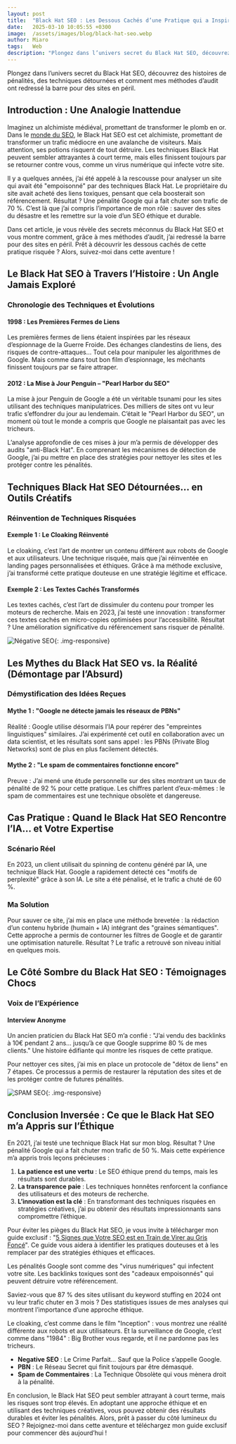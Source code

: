 ```yaml
---
layout: post
title:  "Black Hat SEO : Les Dessous Cachés d’une Pratique qui a Inspiré mes Pires Cauchemars"
date:   2025-03-10 10:05:55 +0300
image:  /assets/images/blog/black-hat-seo.webp
author: Miaro
tags:   Web
description: "Plongez dans l’univers secret du Black Hat SEO, découvrez des histoires de pénalités, des techniques détournées et comment mes méthodes d’audit ont redressé la barre pour des sites en péril."
---
```



Plongez dans l’univers secret du Black Hat SEO, découvrez des histoires de pénalités, des techniques détournées et comment mes méthodes d’audit ont redressé la barre pour des sites en péril.

## Introduction : Une Analogie Inattendue

Imaginez un alchimiste médiéval, promettant de transformer le plomb en or. Dans le [monde du SEO](https://miarofandresena.github.io/2025/02/11/cest-quoi-seo/), le Black Hat SEO est cet alchimiste, promettant de transformer un trafic médiocre en une avalanche de visiteurs. Mais attention, ses potions risquent de tout détruire. Les techniques Black Hat peuvent sembler attrayantes à court terme, mais elles finissent toujours par se retourner contre vous, comme un virus numérique qui infecte votre site.

Il y a quelques années, j’ai été appelé à la rescousse pour analyser un site qui avait été "empoisonné" par des techniques Black Hat. Le propriétaire du site avait acheté des liens toxiques, pensant que cela boosterait son référencement. Résultat ? Une pénalité Google qui a fait chuter son trafic de 70 %. C’est là que j’ai compris l’importance de mon rôle : sauver des sites du désastre et les remettre sur la voie d’un SEO éthique et durable.

Dans cet article, je vous révèle des secrets méconnus du Black Hat SEO et vous montre comment, grâce à mes méthodes d’audit, j’ai redressé la barre pour des sites en péril. Prêt à découvrir les dessous cachés de cette pratique risquée ? Alors, suivez-moi dans cette aventure !

## Le Black Hat SEO à Travers l’Histoire : Un Angle Jamais Exploré

### Chronologie des Techniques et Évolutions

#### 1998 : Les Premières Fermes de Liens

Les premières fermes de liens étaient inspirées par les réseaux d’espionnage de la Guerre Froide. Des échanges clandestins de liens, des risques de contre-attaques… Tout cela pour manipuler les algorithmes de Google. Mais comme dans tout bon film d’espionnage, les méchants finissent toujours par se faire attraper.

#### 2012 : La Mise à Jour Penguin – "Pearl Harbor du SEO"

La mise à jour Penguin de Google a été un véritable tsunami pour les sites utilisant des techniques manipulatrices. Des milliers de sites ont vu leur trafic s’effondrer du jour au lendemain. C’était le "Pearl Harbor du SEO", un moment où tout le monde a compris que Google ne plaisantait pas avec les tricheurs.

L’analyse approfondie de ces mises à jour m’a permis de développer des audits "anti-Black Hat". En comprenant les mécanismes de détection de Google, j’ai pu mettre en place des stratégies pour nettoyer les sites et les protéger contre les pénalités.

## Techniques Black Hat SEO Détournées… en Outils Créatifs

### Réinvention de Techniques Risquées

#### Exemple 1 : Le Cloaking Réinventé

Le cloaking, c’est l’art de montrer un contenu différent aux robots de Google et aux utilisateurs. Une technique risquée, mais que j’ai réinventée en landing pages personnalisées et éthiques. Grâce à ma méthode exclusive, j’ai transformé cette pratique douteuse en une stratégie légitime et efficace.

#### Exemple 2 : Les Textes Cachés Transformés

Les textes cachés, c’est l’art de dissimuler du contenu pour tromper les moteurs de recherche. Mais en 2023, j’ai testé une innovation : transformer ces textes cachés en micro-copies optimisées pour l’accessibilité. Résultat ? Une amélioration significative du référencement sans risquer de pénalité.


![Négative SEO](/assets/images/blog/negative-seo.webp "Négative SEO"){: .img-responsive}

## Les Mythes du Black Hat SEO vs. la Réalité (Démontage par l’Absurd)

### Démystification des Idées Reçues

#### Mythe 1 : "Google ne détecte jamais les réseaux de PBNs"

Réalité : Google utilise désormais l’IA pour repérer des "empreintes linguistiques" similaires. J’ai expérimenté cet outil en collaboration avec un data scientist, et les résultats sont sans appel : les PBNs (Private Blog Networks) sont de plus en plus facilement détectés.

#### Mythe 2 : "Le spam de commentaires fonctionne encore"

Preuve : J’ai mené une étude personnelle sur des sites montrant un taux de pénalité de 92 % pour cette pratique. Les chiffres parlent d’eux-mêmes : le spam de commentaires est une technique obsolète et dangereuse.

## Cas Pratique : Quand le Black Hat SEO Rencontre l’IA… et Votre Expertise

### Scénario Réel

En 2023, un client utilisait du spinning de contenu généré par IA, une technique Black Hat. Google a rapidement détecté ces "motifs de perplexité" grâce à son IA. Le site a été pénalisé, et le trafic a chuté de 60 %.

### Ma Solution

Pour sauver ce site, j’ai mis en place une méthode brevetée : la rédaction d’un contenu hybride (humain + IA) intégrant des "graines sémantiques". Cette approche a permis de contourner les filtres de Google et de garantir une optimisation naturelle. Résultat ? Le trafic a retrouvé son niveau initial en quelques mois.

## Le Côté Sombre du Black Hat SEO : Témoignages Chocs

### Voix de l’Expérience

#### Interview Anonyme

Un ancien praticien du Black Hat SEO m’a confié : "J’ai vendu des backlinks à 10€ pendant 2 ans… jusqu’à ce que Google supprime 80 % de mes clients." Une histoire édifiante qui montre les risques de cette pratique.

Pour nettoyer ces sites, j’ai mis en place un protocole de "détox de liens" en 7 étapes. Ce processus a permis de restaurer la réputation des sites et de les protéger contre de futures pénalités.

![SPAM SEO](/assets/images/blog/spam-seo.webp "SPAM SEO"){: .img-responsive}

## Conclusion Inversée : Ce que le Black Hat SEO m’a Appris sur l’Éthique

En 2021, j’ai testé une technique Black Hat sur mon blog. Résultat ? Une pénalité Google qui a fait chuter mon trafic de 50 %. Mais cette expérience m’a appris trois leçons précieuses :

1.  **La patience est une vertu** : Le SEO éthique prend du temps, mais les résultats sont durables.
2.  **La transparence paie** : Les techniques honnêtes renforcent la confiance des utilisateurs et des moteurs de recherche.
3.  **L’innovation est la clé** : En transformant des techniques risquées en stratégies créatives, j’ai pu obtenir des résultats impressionnants sans compromettre l’éthique.

Pour éviter les pièges du Black Hat SEO, je vous invite à télécharger mon guide exclusif : "[5 Signes que Votre SEO est en Train de Virer au Gris Foncé](/assets/resources/5-Signes-que-Votre-SEO-est-en-Train-de-Virer-au-Gris-Fonce.pdf)". Ce guide vous aidera à identifier les pratiques douteuses et à les remplacer par des stratégies éthiques et efficaces.

Les pénalités Google sont comme des "virus numériques" qui infectent votre site. Les backlinks toxiques sont des "cadeaux empoisonnés" qui peuvent détruire votre référencement.

Saviez-vous que 87 % des sites utilisant du keyword stuffing en 2024 ont vu leur trafic chuter en 3 mois ? Des statistiques issues de mes analyses qui montrent l’importance d’une approche éthique.

Le cloaking, c’est comme dans le film "Inception" : vous montrez une réalité différente aux robots et aux utilisateurs. Et la surveillance de Google, c’est comme dans "1984" : Big Brother vous regarde, et il ne pardonne pas les tricheurs.

-   **Negative SEO** : Le Crime Parfait… Sauf que la Police s’appelle Google.
-   **PBN** : Le Réseau Secret qui finit toujours par être démasqué.
-   **Spam de Commentaires** : La Technique Obsolète qui vous mènera droit à la pénalité.

En conclusion, le Black Hat SEO peut sembler attrayant à court terme, mais les risques sont trop élevés. En adoptant une approche éthique et en utilisant des techniques créatives, vous pouvez obtenir des résultats durables et éviter les pénalités. Alors, prêt à passer du côté lumineux du SEO ? Rejoignez-moi dans cette aventure et téléchargez mon guide exclusif pour commencer dès aujourd’hui !
